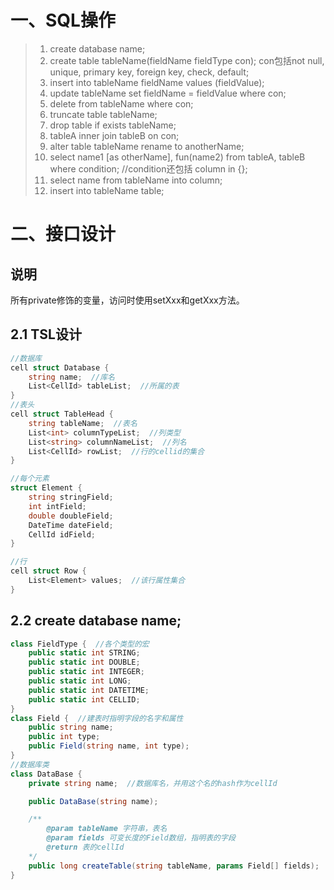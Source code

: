 # 一、SQL操作
> 1. create database name;
> 2. create table tableName(fieldName fieldType con);
con包括not null, unique, primary key, foreign key, check, default;
> 3. insert into tableName fieldName values (fieldValue);
> 4. update tableName set fieldName = fieldValue where con;
> 5. delete from tableName where con;
> 6. truncate table tableName;
> 7. drop table if exists tableName;
> 8. tableA inner join tableB on con;
> 9. alter table tableName rename to anotherName;
> 10. select name1 [as otherName], fun(name2) from tableA, tableB where condition;  //condition还包括 column in {};
> 11. select name from tableName into column;
> 12. insert into tableName table;
> 
# 二、接口设计
## 说明
所有private修饰的变量，访问时使用setXxx和getXxx方法。
## 2.1 TSL设计
```C#
//数据库
cell struct Database {
	string name;  //库名
	List<CellId> tableList;  //所属的表
}
//表头
cell struct TableHead {		
	string tableName;  //表名
	List<int> columnTypeList;  //列类型
	List<string> columnNameList;  //列名
	List<CellId> rowList;  //行的cellid的集合
}

//每个元素
struct Element {
	string stringField;	
	int intField;
	double doubleField;
	DateTime dateField;
	CellId idField;
}

//行
cell struct Row {
	List<Element> values;  //该行属性集合
}
```

## 2.2 create database name;
```C#
class FieldType {  //各个类型的宏
	public static int STRING;
	public static int DOUBLE;
	public static int INTEGER;
	public static int LONG;
	public static int DATETIME;
	public static int CELLID;
}
class Field {  //建表时指明字段的名字和属性
	public string name;
	public int type;
	public Field(string name, int type);
}
//数据库类
class DataBase {
	private string name;  //数据库名，并用这个名的hash作为cellId

	public DataBase(string name);

	/**
		@param tableName 字符串，表名
		@param fields 可变长度的Field数组，指明表的字段
		@return 表的cellId
	*/
	public long createTable(string tableName, params Field[] fields);
}
```